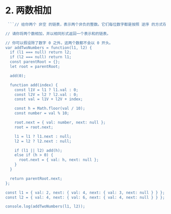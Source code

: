 # 2. 两数相加

```js
 ```// 给你两个 非空 的链表，表示两个非负的整数。它们每位数字都是按照 逆序 的方式存储的，并且每个节点只能存储 一位 数字。

// 请你将两个数相加，并以相同形式返回一个表示和的链表。

// 你可以假设除了数字 0 之外，这两个数都不会以 0 开头。
var addTwoNumbers = function(l1, l2) {
  if (l1 === null) return l2;
  if (l2 === null) return l1;
  const parentRoot = {};
  let root = parentRoot;

  add(0);

  function add(index) {
    const l1V = l1 ? l1.val : 0;
    const l2V = l2 ? l2.val : 0;
    const val = l1V + l2V + index;

    const h = Math.floor(val / 10);
    const number = val % 10;

    root.next = { val: number, next: null };
    root = root.next;

    l1 = l1 ? l1.next : null;
    l2 = l2 ? l2.next : null;

    if (l1 || l2) add(h);
    else if (h > 0) {
      root.next = { val: h, next: null };
    }
  }

  return parentRoot.next;
};

const l1 = { val: 2, next: { val: 4, next: { val: 3, next: null } } };
const l2 = { val: 4, next: { val: 6, next: { val: 4, next: null } } };

console.log(addTwoNumbers(l1, l2));
